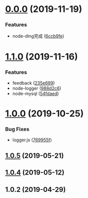 # [0.0.0](https://github.com/kuan1/kuan-node-utils/compare/v1.1.0...v0.0.0) (2019-11-19)


### Features

* node-ding完成 ([6ccb9fe](https://github.com/kuan1/kuan-node-utils/commit/6ccb9feb509959f7f22d302f0e8dee194333f31c))



# [1.1.0](https://github.com/kuan1/kuan-node-utils/compare/v1.0.0...v1.1.0) (2019-11-16)


### Features

* feedback ([235e699](https://github.com/kuan1/kuan-node-utils/commit/235e69999c2bb4b5d26b34831298f7f2aa9a5ad3))
* node-logger ([988d2c6](https://github.com/kuan1/kuan-node-utils/commit/988d2c69c74c9b21cba0d0e385a9ad6c3652a56e))
* node-mysql ([54fdaed](https://github.com/kuan1/kuan-node-utils/commit/54fdaed89c2698be297dd368478f8dbdcc7160d6))



# [1.0.0](https://github.com/kuan1/kuan-node-utils/compare/v1.0.5...v1.0.0) (2019-10-25)


### Bug Fixes

* logger.js ([769955f](https://github.com/kuan1/kuan-node-utils/commit/769955fda823717d0c4bac1b1817b79e26bc7772))



## [1.0.5](https://github.com/kuan1/kuan-node-utils/compare/v1.0.4...v1.0.5) (2019-05-21)



## [1.0.4](https://github.com/kuan1/kuan-node-utils/compare/v1.0.2...v1.0.4) (2019-05-12)



## 1.0.2 (2019-04-29)



